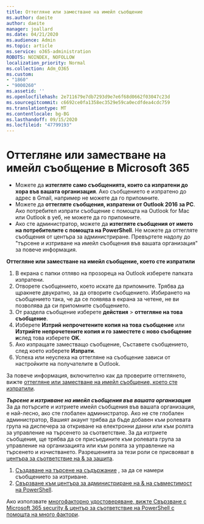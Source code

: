 ```yaml
---
title: Оттегляне или заместване на имейл съобщение
ms.author: daeite
author: daeite
manager: joallard
ms.date: 04/21/2020
ms.audience: Admin
ms.topic: article
ms.service: o365-administration
ROBOTS: NOINDEX, NOFOLLOW
localization_priority: Normal
ms.collection: Adm_O365
ms.custom:
- "1860"
- "9000260"
ms.assetid: ''
ms.openlocfilehash: 2e711679e7db7293d9e7e6f68d0662f03047c23d
ms.sourcegitcommit: c6692ce0fa1358ec3529e59ca0ecdfdea4cdc759
ms.translationtype: MT
ms.contentlocale: bg-BG
ms.lasthandoff: 09/15/2020
ms.locfileid: "47799193"
---
```

# <a name="recall-or-replace-an-email-message-in-microsoft-365"></a>Оттегляне или заместване на имейл съобщение в Microsoft 365

- Можете да **изтегляте само съобщенията, които са изпратени до хора във вашата организация**. Ако съобщението е изпратено до адрес в Gmail, например не можете да го припомните.
- Можете да **оттегляте съобщения, изпратени от Outlook 2016 за PC**. Ако потребител изпрати съобщение с помощта на Outlook for Mac или Outlook в уеб, не можете да го припомните.
- Ако сте администратор, можете да **изтегляте съобщения от името на потребителите с помощта на PowerShell**. Не можете да оттегляте съобщения от центъра за администриране. Превъртете надолу до "търсене и изтриване на имейл съобщения във вашата организация" за повече информация.

**Оттегляне или заместване на имейл съобщение, което сте изпратили**

1. В екрана с папки отляво на прозореца на Outlook изберете папката изпратени.
2. Отворете съобщението, което искате да припомните. Трябва да щракнете двукратно, за да отворите съобщението. Избирането на съобщението така, че да се появява в екрана за четене, не ви позволява да си припомните съобщението.
3. От раздела съобщение изберете **действия**  >  **оттегляне на това съобщение**.
4. Изберете **Изтрий непрочетените копия на това съобщение** или **Изтрийте непрочетените копия и го заместете с ново съобщение и**след това изберете **OK**.
5. Ако изпращате заместващо съобщение, Съставете съобщението, след което изберете **Изпрати**.
6. Успеха или неуспеха на оттегляне на съобщение зависи от настройките на получателите в Outlook.

За повече информация, включително как да проверите оттеглянето, вижте [оттегляне или заместване на имейл съобщение, което сте изпратили](https://support.office.com/article/35027f88-d655-4554-b4f8-6c0729a723a0).

***Търсене и изтриване на имейл съобщения във вашата организация*** За да потърсите и изтриете имейл съобщения във вашата организация, е най-лесно, ако сте глобален администратор. Ако не сте глобален администратор, Вашият акаунт трябва да бъде добавен към ролевата група на диспечера за откриване на електронни данни или към ролята за управление на търсенето за съответствие. За да изтриете съобщения, ще трябва да се присъедините към ролевата група за управление на организацията или към ролята за управление на търсенето и изчистването. Разрешенията за тези роли се присвояват в [центъра за съответствие на & за защита](https://protection.office.com/).

1. [Създаване на търсене на съдържание](https://docs.microsoft.com/microsoft-365/compliance/content-search) , за да се намери съобщението за изтриване.
2. [Свързване към центъра за администриране на & на съвместимост на PowerShell](https://docs.microsoft.com/powershell/exchange/office-365-scc/connect-to-scc-powershell/connect-to-scc-powershell?view=exchange-ps). 

Ако използвате [многофакторно удостоверяване, вижте Свързване с Microsoft 365 security & център за съответствие на PowerShell с помощта на много фактори](https://docs.microsoft.com/powershell/exchange/office-365-scc/connect-to-scc-powershell/mfa-connect-to-scc-powershell?view=exchange-ps). 
